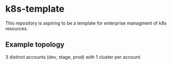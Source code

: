 # k8s-template

This repository is aspiring to be a template for enterprise managment of k8s resources.


## Example topology

3 distinct accounts (dev, stage, prod) with 1 cluster per account.
